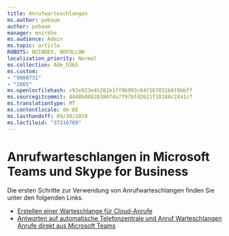 ```yaml
---
title: Anrufwarteschlangen
ms.author: pebaum
author: pebaum
manager: mnirkhe
ms.audience: Admin
ms.topic: article
ROBOTS: NOINDEX, NOFOLLOW
localization_priority: Normal
ms.collection: Adm_O365
ms.custom:
- "9000731"
- "2665"
ms.openlocfilehash: c93e923e45261b1ff06993c64f167031b6f8bbff
ms.sourcegitcommit: 4448b08828384f4a7f97bfd2621f18188c24a1cf
ms.translationtype: MT
ms.contentlocale: de-DE
ms.lasthandoff: 09/30/2019
ms.locfileid: "37316789"
---
```

# <a name="call-queues-in-microsoft-teams-and-skype-for-business"></a>Anrufwarteschlangen in Microsoft Teams und Skype for Business 

Die ersten Schritte zur Verwendung von Anrufwarteschlangen finden Sie unter den folgenden Links.

- [Erstellen einer Warteschlange für Cloud-Anrufe](https://docs.microsoft.com/microsoftteams/create-a-phone-system-call-queue)
- [Antworten auf automatische Telefonzentrale und Anruf Warteschlangen Anrufe direkt aus Microsoft Teams](https://docs.microsoft.com/microsoftteams/answer-auto-attendant-and-call-queue-calls)